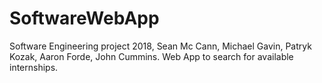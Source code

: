 # SoftwareWebApp
Software Engineering project 2018, Sean Mc Cann, Michael Gavin, Patryk Kozak, Aaron Forde, John Cummins.
Web App to search for available internships.
